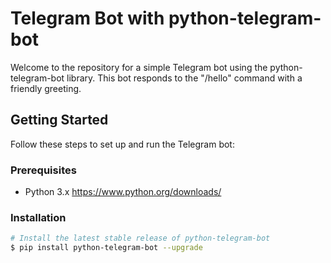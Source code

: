 # Telegram Bot with python-telegram-bot

Welcome to the repository for a simple Telegram bot using the python-telegram-bot library. This bot responds to the "/hello" command with a friendly greeting.

## Getting Started

Follow these steps to set up and run the Telegram bot:

### Prerequisites

- Python 3.x https://www.python.org/downloads/

### Installation

```bash
# Install the latest stable release of python-telegram-bot
$ pip install python-telegram-bot --upgrade
